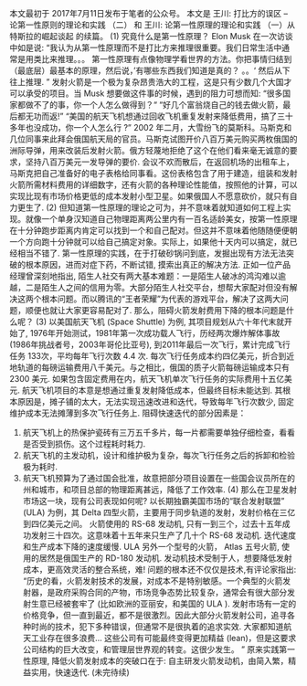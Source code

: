 本文最初于 2017年7月11日发布于笔者的公众号。
本文是
王川: 打比方的误区 – 论第一性原则的理论和实践 （二）
和
王川: 论第一性原理的理论和实践 （一）从特斯拉的崛起谈起
的续篇。
(1)
究竟什么是第一性原理？ Elon Musk 在一次访谈中如是说:
“我认为从第一性原理而不是打比方来推理很重要。我们日常生活中通常是用类比来推理。。。
第一性原理有点像物理学看世界的方法。你把事情归结到（最底层）最基本的原理，然后说，’有哪些东西我们知道是真的？ 。。‘ 然后从下往上推理. ”
发射火箭是一个极为复杂昂贵浩大的工程，这是只有少数几个大国才可以承受的项目。当 Musk 想要做这件事的时候，遇到的阻力可想而知:
“很多国家都做不了的事，你一个人怎么做得到？“ “好几个富翁烧自己的钱去做火箭，最后都无功而返!” “美国的航天飞机想通过回收飞机重复发射来降低费用，搞了三十多年也没成功，你一个人怎么行 ?”
2002 年二月，大雪纷飞的莫斯科。马斯克和几位同事来此拜会俄国航天局的官员。马斯克试图开价八百万美元购买两枚俄国的洲际导弹，用来改装后发射火箭。俄方轻蔑地拒绝了这个在他们看来毫无诚意的要求，坚持八百万美元一发导弹的要价.
会议不欢而散后，在返回机场的出租车上，马斯克把自己准备好的电子表格给同事看。这份表格包含了用于建造，组装和发射火箭所需材料费用的详细数字，还有火箭的各种理论性能值，按照他的计算，可以实现比现有市场价格更低的成本发射小型卫星。如果俄国人不愿意砍价，就只有自力更生了.
(2)
但知道第一性原理的理论之可为，并不意味着就知道如何工程上实现。就像一个单身汉知道自己物理距离两公里内有一百名适龄美女，按第一性原理在十分钟跑步距离内肯定可以找到一个和自己配对。但这并不意味着他随随便便朝一个方向跑十分钟就可以给自己搞定对象。实际上，如果他十天内可以搞定，就已经相当不错了.
第一性原理的实践，在于打破砂锅问到底，发掘出现有方法无法突破的根本原因，进而对症下药，不断试错, 摸索出真正的解决方法.
正如一位产品经理曾深刻地指出, 陌生人社交有两大基本难题：一是陌生人破冰的鸿沟难以逾越，二是陌生人之间的信用为零。大部分陌生人社交平台，想帮大家配对但没有解决这两个根本问题。而以腾讯的“王者荣耀”为代表的游戏平台，解决了这两大问题，顺便也就让大家更容易配对了.
那么，阻碍火箭发射费用下降的根本问题是什么呢？
(3)
以美国航天飞机 (Space Shuttle) 为例, 其项目规划从六十年代末就开始了, 1976年开始测试，1981年第一次成功载人飞行，历经两次爆炸解体事故 (1986年挑战者号，2003年哥伦比亚号), 到2011年最后一次飞行，累计完成飞行任务 133次，平均每年飞行次数 4.4 次.
每次飞行任务成本约四亿美元，折合到近地轨道的每磅运输费用八千美元。与之相比，俄国的质子火箭每磅运输成本只有 2300 美元. 如果包含固定费用在内，航天飞机单次飞行任务的实际费用十五亿美元.
航天飞机项目的本意是想通过重复发射降低成本，但最终目标未能达到. 其根本原因是，摊子铺的太大，无法实现迅速改进和迭代，导致每年飞行次数少, 固定维护成本无法摊薄到多次飞行任务上.
阻碍快速迭代的部分因素是：
1. 航天飞机上的热保护瓷砖有三万五千多片，每一片都需要单独仔细检查，看看是否受到损伤。这个过程耗时耗力.
2. 航天飞机的主发动机，设计和维护极为复杂，每次飞行任务之后的拆卸和检验极为耗时.
3. 航天飞机预算为了通过国会批准，故意把部分项目设置在一些国会议员所在的州和城市，和项目总部的物理距离甚远，降低了工作效率.
(4)
那么在卫星发射市场这一块，现有公司表现如何呢?
以长期独霸美国市场的“联合发射联盟” (ULA) 为例，其 Delta 四型火箭，主要用于同步轨道的发射，发射价格在三亿到四亿美元之间。 火箭使用的 RS-68 发动机, 只有一到三个，过去十五年成功发射三十四次。这意味着十五年来只生产了几十个 RS-68 发动机. 迭代速度和生产成本下降的速度缓慢.
ULA 另外一个型号的火箭， Atlas 五号火箭, 使用的居然是俄国生产的 RD-180 发动机. 发动机技术受制于人，想要降低发射成本，更高效灵活的整合系统，难!
问题的根本还不仅仅是技术,有评论家指出:
“历史的看，火箭发射技术的发展，对成本不是特别敏感。一个典型的火箭发射器，是政府采购合同的产物，市场竞争态势比较复杂，通常会有很大部分发射生意已经被套牢了 (比如欧洲的亚丽安，和美国的 ULA ). 发射市场有一定的价格竞争，但一直到最近，都不是很激烈。因此大部分火箭发射公司，追寻各种时尚的技术，犯下多种错误，但通常不是很执着的追求实效.
大家都知道航天工业存在很多浪费… 这些公司有可能最终变得更加精益 (lean)，但是这要求公司结构的巨大改变，和管理层世界观的转变。这很少发生。 ”
原来实践第一性原理, 降低火箭发射成本的突破口在于:
自主研发火箭发动机，由简入繁，精益实用，快速迭代.
(未完待续)
